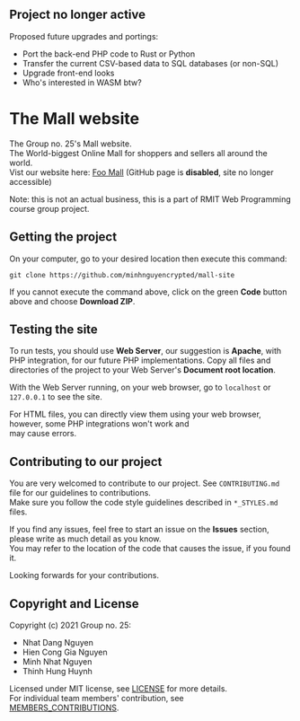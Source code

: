 ## Project no longer active  
Proposed future upgrades and portings:
* Port the back-end PHP code to Rust or Python
* Transfer the current CSV-based data to SQL databases (or non-SQL)
* Upgrade front-end looks
* Who's interested in WASM btw?

# The Mall website
The Group no. 25's Mall website.  
The World-biggest Online Mall for shoppers and sellers all around the world.  
Vist our website here: [Foo Mall](https://minhnguyencrypted.github.io/mall-site/) (GitHub page is **disabled**, site no longer accessible)

Note: this is not an actual business, this is a part of RMIT Web Programming course group project.

## Getting the project
On your computer, go to your desired location then execute this command:

```
git clone https://github.com/minhnguyencrypted/mall-site
```
If you cannot execute the command above, click on the green **Code** button above and choose **Download ZIP**.

## Testing the site
To run tests, you should use **Web Server**, our suggestion is **Apache**, with PHP integration, for
our future PHP implementations.
Copy all files and directories of the project to your Web Server's **Document root location**.

With the Web Server running, on your web browser, go to `localhost` or `127.0.0.1` to see the site.

For HTML files, you can directly view them using your web browser, however, some PHP integrations won't work and  
may cause errors.

## Contributing to our project
You are very welcomed to contribute to our project. See `CONTRIBUTING.md` file for our guidelines to contributions.  
Make sure you follow the code style guidelines described in `*_STYLES.md` files. 

If you find any issues, feel free to start an issue on the **Issues** section, please write as much
detail as you know.  
You may refer to the location of the code that causes the issue, if you found
it.

Looking forwards for your contributions.

## Copyright and License
Copyright (c) 2021 Group no. 25:
* Nhat Dang Nguyen
* Hien Cong Gia Nguyen
* Minh Nhat Nguyen
* Thinh Hung Huynh

Licensed under MIT license, see [LICENSE](LICENSE) for more details.\
For individual team members' contribution, see [MEMBERS_CONTRIBUTIONS](MEMBERS_CONTRIBUTIONS.md).
